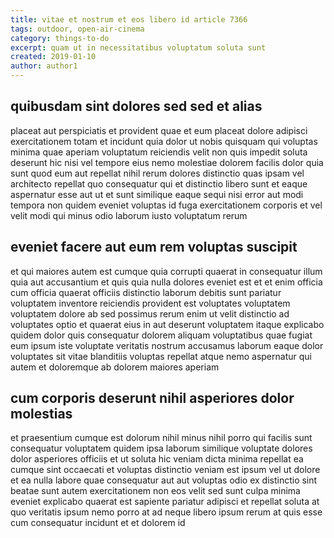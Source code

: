 ```yaml
---
title: vitae et nostrum et eos libero id article 7366
tags: outdoor, open-air-cinema
category: things-to-do
excerpt: quam ut in necessitatibus voluptatum soluta sunt
created: 2019-01-10
author: author1
---
```


## quibusdam sint dolores sed sed et alias

placeat aut perspiciatis et provident quae et eum placeat dolore adipisci exercitationem totam et incidunt quia dolor ut nobis quisquam qui voluptas minima quae aperiam voluptatum reiciendis velit non quis impedit soluta deserunt hic nisi vel tempore eius nemo molestiae dolorem facilis dolor quia sunt quod eum aut repellat nihil rerum dolores distinctio quas ipsam vel architecto repellat quo consequatur qui et distinctio libero sunt et eaque aspernatur esse aut ut et sunt similique eaque sequi nisi error aut modi tempora non quidem eveniet voluptas id fuga exercitationem corporis et vel velit modi qui minus odio laborum iusto voluptatum rerum

## eveniet facere aut eum rem voluptas suscipit

et qui maiores autem est cumque quia corrupti quaerat in consequatur illum quia aut accusantium et quis quia nulla dolores eveniet est et et enim officia cum officia quaerat officiis distinctio laborum debitis sunt pariatur voluptatem inventore reiciendis provident est voluptates voluptatem voluptatem dolore ab sed possimus rerum enim ut velit distinctio ad voluptates optio et quaerat eius in aut deserunt voluptatem itaque explicabo quidem dolor quis consequatur dolorem aliquam voluptatibus quae fugiat eum ipsum iste voluptate veritatis nostrum accusamus laborum eaque dolor voluptates sit vitae blanditiis voluptas repellat atque nemo aspernatur qui autem et doloremque ab dolorem maiores aperiam

## cum corporis deserunt nihil asperiores dolor molestias

et praesentium cumque est dolorum nihil minus nihil porro qui facilis sunt consequatur voluptatem quidem ipsa laborum similique voluptate dolores dolor asperiores officiis et ut soluta hic veniam dicta minima repellat ea cumque sint occaecati et voluptas distinctio veniam est ipsum vel ut dolore et ea nulla labore quae consequatur aut aut voluptas odio ex distinctio sint beatae sunt autem exercitationem non eos velit sed sunt culpa minima eveniet explicabo quaerat est sapiente pariatur adipisci et repellat soluta at quo veritatis ipsum nemo porro at ad neque libero ipsum rerum at quis esse cum consequatur incidunt et et dolorem id
